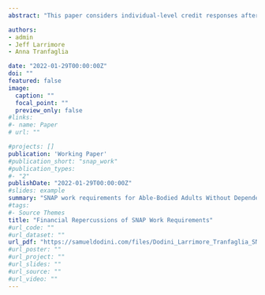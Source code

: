 ```yaml
---
abstract: "This paper considers individual-level credit responses after the implementation of work requirements for SNAP benefits. It does so by exploiting county-level variation in the reintroduction of work requirements after the Great Recession. We find that new SNAP work requirements lead more people to seek out new credit and lead to an increase in credit account openings. New work requirements also result in an increase in total outstanding credit balances as well as an increase in past due balances. These findings suggest that individuals are turning to credit and debt products to cover expenses after losing SNAP eligibility."

authors:
- admin
- Jeff Larrimore
- Anna Tranfaglia

date: "2022-01-29T00:00:00Z"
doi: ""
featured: false
image:
  caption: ""
  focal_point: ""
  preview_only: false
#links:
#- name: Paper
# url: ""

#projects: []
publication: 'Working Paper'
#publication_short: "snap_work"
#publication_types:
#- "2"
publishDate: "2022-01-29T00:00:00Z"
#slides: example
summary: "SNAP work requirements for Able-Bodied Adults Without Dependents (ABAWDs) significantly increased credit seeking, credit balances, and past due credit cards."
#tags:
#- Source Themes
title: "Financial Repercussions of SNAP Work Requirements"
#url_code: ""
#url_dataset: ""
url_pdf: "https://samueldodini.com/files/Dodini_Larrimore_Tranfaglia_SNAP_work_4_2023.pdf"
#url_poster: ""
#url_project: ""
#url_slides: ""
#url_source: ""
#url_video: ""
---
```

